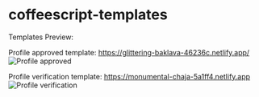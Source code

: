 # coffeescript-templates


Templates Preview:

Profile approved template:
https://glittering-baklava-46236c.netlify.app/
![Profile approved](https://github.com/user-attachments/assets/6412ca1c-3ddc-4841-9442-4b2ebf760626)


Profile verification template:
https://monumental-chaja-5a1ff4.netlify.app
![Profile verification](https://github.com/user-attachments/assets/0e861213-c2b3-4b12-9ed9-6db746b5cd2f)
